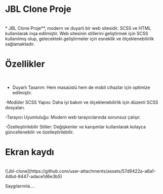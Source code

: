 
# JBL Clone Proje
<br>
* JBL Clone Proje**, modern ve duyarlı bir web sitesidir. SCSS ve HTML kullanılarak inşa edilmiştir.
Web sitesinin stillerini geliştirmek için SCSS kullanılmış olup, gelecekteki geliştirmeler için esneklik ve ölçeklenebilirlik sağlamaktadır.

# Özellikler
<br>

- Duyarlı Tasarım: Hem masaüstü hem de mobil cihazlar için optimize edilmiştir.

-Modüler SCSS Yapısı: Daha iyi bakım ve ölçeklenebilirlik için düzenli SCSS dosyaları.

-Tarayıcı Uyumluluğu: Modern web tarayıcılarında sorunsuz çalışır.

-Özelleştirilebilir Stiller: Değişkenler ve karışımlar kullanılarak kolayca güncellenebilir ve özelleştirilebilir.

# Ekran kaydı

<br>
![Jbl-clone](https://github.com/user-attachments/assets/57d9422a-a6a1-4dbd-8447-adace1d6e3b5)


Saygılarımla....
